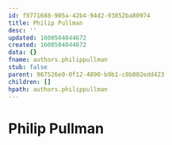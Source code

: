 ```yaml
---
id: f9771688-905a-42b4-94d2-93852ba80974
title: Philip Pullman
desc: ''
updated: 1600504044672
created: 1600504044672
data: {}
fname: authors.philippullman
stub: false
parent: 967526e0-0f12-4890-b9b1-c0b802edd423
children: []
hpath: authors.philippullman
---
```

# Philip Pullman

